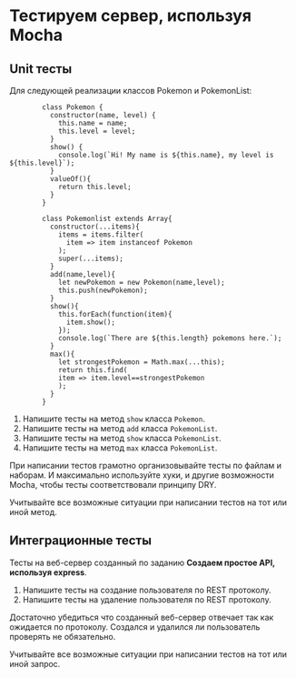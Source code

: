 # Тестируем сервер, используя Mocha

## Unit тесты

Для следующей реализации классов Pokemon и PokemonList:

            class Pokemon {
              constructor(name, level) {
                this.name = name;
                this.level = level;
              }
              show() {
                console.log(`Hi! My name is ${this.name}, my level is ${this.level}`);
              }
              valueOf(){
                return this.level;
              }
            }

            class Pokemonlist extends Array{
              constructor(...items){
                items = items.filter(
                  item => item instanceof Pokemon
                );
                super(...items);
              }
              add(name,level){
                let newPokemon = new Pokemon(name,level);
                this.push(newPokemon);
              }
              show(){
                this.forEach(function(item){
                  item.show();
                });
                console.log(`There are ${this.length} pokemons here.`);
              }
              max(){
                let strongestPokemon = Math.max(...this);
                return this.find(
                item => item.level==strongestPokemon
                );
              }
            }

1.  Напишите тесты на метод `show` класса `Pokemon`.
2.  Напишите тесты на метод `add` класса `PokemonList`.
3.  Напишите тесты на метод `show` класса `PokemonList`.
4.  Напишите тесты на метод `max` класса `PokemonList`.

При написании тестов грамотно организовывайте тесты по файлам и наборам. И максимально используйте хуки, и другие возможности Mocha, чтобы тесты соответствовали принципу DRY.

Учитывайте все возможные ситуации при написании тестов на тот или иной метод.

</section>

<section>

## Интеграционные тесты

Тесты на веб-сервер созданный по заданию __Создаем простое API, используя express__.

1.  Напишите тесты на создание пользователя по REST протоколу.
2.  Напишите тесты на удаление пользователя по REST протоколу.

Достаточно убедиться что созданный веб-сервер отвечает так как ожидается по протоколу. Создался и удалился ли пользователь проверять не обязательно.

Учитывайте все возможные ситуации при написании тестов на тот или иной запрос.
